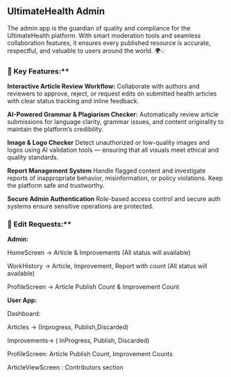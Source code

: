 ## UltimateHealth Admin

The admin app is the guardian of quality and compliance for the UltimateHealth platform. With smart moderation tools and seamless collaboration features, it ensures every published resource is accurate, respectful, and valuable to users around the world. 🌍💡

### 🔧 Key Features:**

**Interactive Article Review Workflow:**
Collaborate with authors and reviewers to approve, reject, or request edits on submitted health articles with clear status tracking and inline feedback.

**AI-Powered Grammar & Plagiarism Checker:**
Automatically review article submissions for language clarity, grammar issues, and content originality to maintain the platform’s credibility.

**Image & Logo Checker**
Detect unauthorized or low-quality images and logos using AI validation tools — ensuring that all visuals meet ethical and quality standards.

**Report Management System**
Handle flagged content and investigate reports of inappropriate behavior, misinformation, or policy violations. Keep the platform safe and trustworthy.

**Secure Admin Authentication**
Role-based access control and secure auth systems ensure sensitive operations are protected.


### 🔧 Edit Requests:**

**Admin:**

 HomeScreen -> Article & Improvements (All status will available)

 WorkHistory -> Article, Improvement, Report with count (All status will available)

 ProfileScreen -> Article  Publish Count & Improvement Count


**User App:**

 Dashboard: 

   Articles -> (Inprogress, Publish,Discarded)

   Improvements-> ( InProgress, Publish, Discarded)

   ProfileScreen: Article Publish Count, Improvement Counts

   ArticleViewScreen : Contributors section

